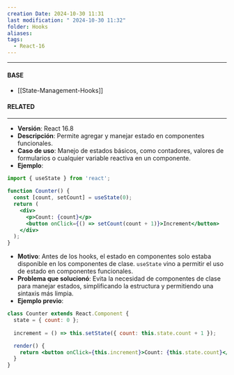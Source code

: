 ```yaml
---
creation Date: 2024-10-30 11:31
last modification: " 2024-10-30 11:32"
folder: Hooks
aliases: 
tags:
  - React-16
---
```

___
#### BASE
- [[State-Management-Hooks]]
#### RELATED
___
- **Versión**: React 16.8
- **Descripción**: Permite agregar y manejar estado en componentes funcionales.
- **Caso de uso**: Manejo de estados básicos, como contadores, valores de formularios o cualquier variable reactiva en un componente.
- **Ejemplo**:
```jsx
import { useState } from 'react';

function Counter() {
  const [count, setCount] = useState(0);
  return (
    <div>
      <p>Count: {count}</p>
      <button onClick={() => setCount(count + 1)}>Increment</button>
    </div>
  );
}
```
- **Motivo**: Antes de los hooks, el estado en componentes solo estaba disponible en los componentes de clase. `useState` vino a permitir el uso de estado en componentes funcionales.
- **Problema que solucionó**: Evita la necesidad de componentes de clase para manejar estados, simplificando la estructura y permitiendo una sintaxis más limpia.
- **Ejemplo previo**:
```jsx
class Counter extends React.Component {
  state = { count: 0 };
  
  increment = () => this.setState({ count: this.state.count + 1 });

  render() {
    return <button onClick={this.increment}>Count: {this.state.count}</button>;
  }
}
```
